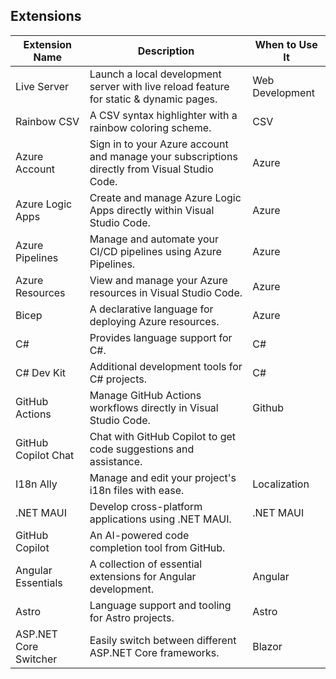 ## Extensions

| Extension Name        | Description                                                                                   | When to Use It  |
| --------------------- | --------------------------------------------------------------------------------------------- | --------------- |
| Live Server           | Launch a local development server with live reload feature for static & dynamic pages.        | Web Development |
| Rainbow CSV           | A CSV syntax highlighter with a rainbow coloring scheme.                                      | CSV             |
| Azure Account         | Sign in to your Azure account and manage your subscriptions directly from Visual Studio Code. | Azure           |
| Azure Logic Apps      | Create and manage Azure Logic Apps directly within Visual Studio Code.                        | Azure           |
| Azure Pipelines       | Manage and automate your CI/CD pipelines using Azure Pipelines.                               | Azure           |
| Azure Resources       | View and manage your Azure resources in Visual Studio Code.                                   | Azure           |
| Bicep                 | A declarative language for deploying Azure resources.                                         | Azure           |
| C#                    | Provides language support for C#.                                                             | C#              |
| C# Dev Kit            | Additional development tools for C# projects.                                                 | C#              |
| GitHub Actions        | Manage GitHub Actions workflows directly in Visual Studio Code.                               | Github          |
| GitHub Copilot Chat   | Chat with GitHub Copilot to get code suggestions and assistance.                              |                 |
| I18n Ally             | Manage and edit your project's i18n files with ease.                                          | Localization    |
| .NET MAUI             | Develop cross-platform applications using .NET MAUI.                                          | .NET MAUI       |
| GitHub Copilot        | An AI-powered code completion tool from GitHub.                                               |                 |
| Angular Essentials    | A collection of essential extensions for Angular development.                                 | Angular         |
| Astro                 | Language support and tooling for Astro projects.                                              | Astro           |
| ASP.NET Core Switcher | Easily switch between different ASP.NET Core frameworks.                                      | Blazor          |
